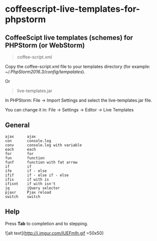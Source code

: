 # coffeescript-live-templates-for-phpstorm
## CoffeeScipt live templates (schemes) for PHPStorm (or WebStorm)

> coffee-script.xml

Copy the coffee-script.xml file to your templates directory (for example: *~/.PhpStorm2016.3/config/tempalates*).

Or

> live-templates.jar

In PHPStorm: File -> Import Settings and select the live-templates.jar file.

You can change it in: File -> Settings -> Editor -> Live Templates 

## General
```
ajax      ajax
con       console.log
conv      console.log with variable
each      each
for       for
fun       function
funf      function with fat arrow
if        if
ife       if - else
ifif      if - else if - else
ifis      if with is
ifisnt    if with isn't
jq        jQuery selector
pjaxr     Pjax reload
switch    switch
```
## Help
Press **Tab** to completion and to stepping.

![alt text](http://i.imgur.com/lUEFmIh.gif =50x50)

